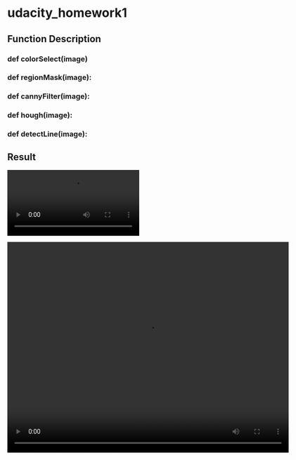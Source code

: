 # udacity_homework1
## Function Description
  
### def colorSelect(image)  

### def regionMask(image):  

### def cannyFilter(image):  

### def hough(image):  

### def detectLine(image):  

## Result
![Alt text](/test_output.mp4)  

<video width="640" height="480" controls>
    <source src="test.mp4" type="video/mp4">
</video>   



